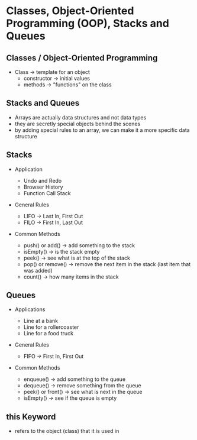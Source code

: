 # Classes, Object-Oriented Programming (OOP), Stacks and Queues

## Classes / Object-Oriented Programming

- Class -> template for an object
  - constructor -> initial values
  - methods -> "functions" on the class

## Stacks and Queues

- Arrays are actually data structures and not data types
- they are secretly special objects behind the scenes
- by adding special rules to an array, we can make it a more specific data structure

## Stacks

- Application
  - Undo and Redo
  - Browser History
  - Function Call Stack

- General Rules
  - LIFO -> Last In, First Out
  - FILO -> First In, Last Out

- Common Methods
  - push() or add() -> add something to the stack
  - isEmpty() -> is the stack empty
  - peek() -> see what is at the top of the stack
  - pop() or remove() -> remove the next item in the stack (last item that was added)
  - count() -> how many items in the stack

## Queues

- Applications
  - Line at a bank
  - Line for a rollercoaster
  - Line for a food truck

- General Rules
  - FIFO -> First In, First Out

- Common Methods
  - enqueue() -> add something to the queue
  - dequeue() -> remove something from the queue
  - peek() or front() -> see what is next in the queue
  - isEmpty() -> see if the queue is empty

## this Keyword

- refers to the object (class) that it is used in
